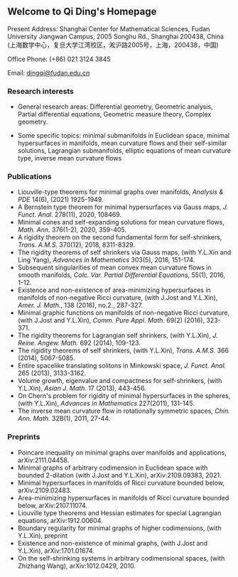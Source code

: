 ## Welcome to Qi Ding's Homepage   

Present Address: Shanghai Center for Mathematical Sciences, Fudan University Jiangwan Campus, 2005 Songhu Rd., Shanghai 200438, China  
(上海数学中心，复旦大学江湾校区，淞沪路2005号，上海，200438，中国)

Office Phone: (+86) 021 3124 3845

Email: dingqi@fudan.edu.cn

### Research interests
- General research areas: Differential geometry, Geometric analysis, Partial differential equations, Geometric measure theory, Complex geometry.

- Some specific topics: minimal submanifolds in Euclidean space, minimal hypersurfaces in manifolds, mean curvature flows and their self-similar solutions, Lagrangian submanifolds, elliptic equations of mean curvature type, inverse mean curvature flows 

### Publications 

- Liouville-type theorems for minimal graphs over manifolds, _Analysis & PDE_ 14(6), (2021) 1925-1949.
- A Bernstein type theorem for minimal hypersurfaces via Gauss maps, _J. Funct. Anal._ 278(11), 2020, 108469.
- Minimal cones and self-expanding solutions for mean curvature flows, _Math. Ann._ 376(1-2), 2020, 359-405.
- A rigidity theorem on the second fundamental form for self-shrinkers, _Trans. A.M.S._ 370(12), 2018, 8311-8329.
- The rigidity theorems of self shrinkers via Gauss maps, (with Y.L.Xin and Ling Yang), _Advances in Mathematics_ 303(5), 2016, 151-174.
- Subsequent singularities of mean convex mean curvature flows in smooth manifolds, _Calc. Var. Partial Differential Equations_, 55(1), 2016, 1-12.
- Existence and non-existence of area-minimizing hypersurfaces in manifolds of non-negative Ricci curvature, (with J.Jost and Y.L.Xin), _Amer. J. Math._, 138 (2016), no.2., 287-327.
- Minimal graphic functions on manifolds of non-negative Ricci curvature, (with J.Jost and Y.L.Xin), _Comm. Pure Appl. Math._ 69(2) (2016), 323-371.
- The rigidity theorems for Lagrangian self shrinkers, (with Y.L.Xin), _J. Reine. Angew. Math._ 692 (2014), 109-123.
- The rigidity theorems of self shrinkers, (with Y.L.Xin), _Trans. A.M.S._ 366 (2014), 5067-5085.
- Entire spacelike translating solitons in Minkowski space, _J. Funct. Anal._ 265 (2013), 3133-3162.
- Volume growth, eigenvalue and compactness for self-shrinkers, (with Y.L.Xin), _Asian J. Math._ 17 (2013), 443-456.
- On Chern's problem for rigidity of minimal hypersurfaces in the spheres, (with Y.L.Xin), _Advances in Mathematics_ 227(2011), 131-145.
- The inverse mean curvature flow in rotationally symmetric spaces, _Chin. Ann. Math._ 32B(1), 2011, 27-44.

### Preprints

- Poincare inequality on minimal graphs over manifolds and applications, arXiv:2111.04458.
- Minimal graphs of arbitrary codimension in Euclidean space with bounded 2-dilation (with J.Jost and Y.L.Xin), arXiv:2109.09383, 2021.
- Minimal hypersurfaces in manifolds of Ricci curvature bounded below, arXiv:2109.02483.
- Area-minimizing hypersurfaces in manifolds of Ricci curvature bounded below, arXiv:2107.11074.
- Liouville type theorems and Hessian estimates for special Lagrangian equations, arXiv:1912.00604.
- Boundary regularity for minimal graphs of higher codimensions, (with Y.L.Xin), preprint
- Existence and non-existence of minimal graphs, (with J.Jost and Y.L.Xin), arXiv:1701.01674.
- On the self-shrinking systems in arbitrary codimensional spaces, (with Zhizhang Wang), arXiv:1012.0429, 2010.


